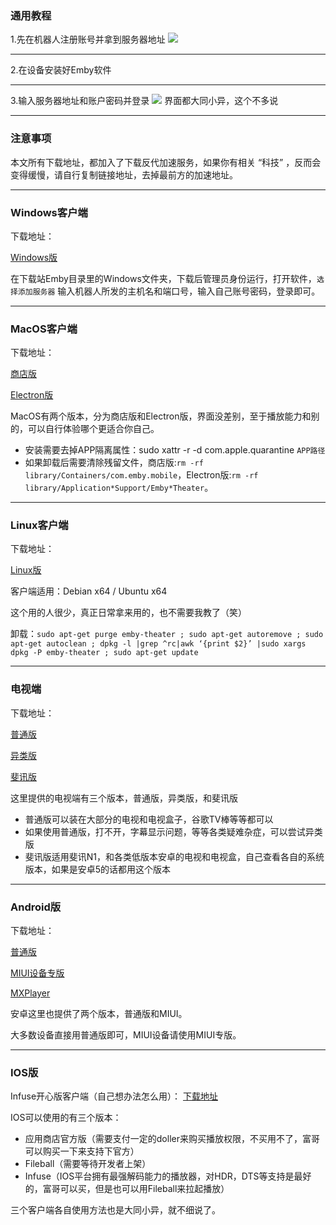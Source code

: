 ### 通用教程
1.先在机器人注册账号并拿到服务器地址
![](https://i.postimg.cc/ydNvjm5j/image.png)

---

2.在设备安装好Emby软件

---
3.输入服务器地址和账户密码并登录
![](https://i.postimg.cc/pXVzFWwQ/image.png)
界面都大同小异，这个不多说

---

### 注意事项
本文所有下载地址，都加入了下载反代加速服务，如果你有相关 “科技” ，反而会变得缓慢，请自行复制链接地址，去掉最前方的加速地址。

---

### Windows客户端
下载地址：

[Windows版](https://ghproxy.com/https://github.com/EmbyTV/emby/releases/download/V99.client/Emby.for.Windows_3.0.20_v2.0.Carnival.exe)

在下载站Emby目录里的Windows文件夹，下载后管理员身份运行，打开软件，`选择添加服务器` 输入机器人所发的主机名和端口号，输入自己账号密码，登录即可。

---

### MacOS客户端
下载地址：

[商店版](https://ghproxy.com/https://github.com/EmbyTV/emby/releases/download/V99.client/Emby.for.MacOS_2.1.6_v2.Carnival.zip)

[Electron版](https://ghproxy.com/https://github.com/EmbyTV/emby/releases/download/V99.client/Emby.for.MacOS_3.0.15_v9.0.Carnival.Electron.zip)

MacOS有两个版本，分为商店版和Electron版，界面没差别，至于播放能力和别的，可以自行体验哪个更适合你自己。

- 安装需要去掉APP隔离属性：sudo xattr -r -d com.apple.quarantine `APP路径`
- 如果卸载后需要清除残留文件，商店版:`rm -rf library/Containers/com.emby.mobile`，Electron版:`rm -rf library/Application*Support/Emby*Theater`。

---

### Linux客户端
下载地址：

[Linux版](https://ghproxy.com/https://github.com/EmbyTV/emby/releases/download/V99.client/Emby.for.Linux_3.0.20_v2.0.Carnival.deb)

客户端适用：Debian x64 / Ubuntu x64

这个用的人很少，真正日常拿来用的，也不需要我教了（笑）

卸载：`sudo apt-get purge emby-theater ; sudo apt-get autoremove ; sudo apt-get autoclean ; dpkg -l |grep ^rc|awk ‘{print $2}’ |sudo xargs dpkg -P emby-theater ; sudo apt-get update`

---

### 电视端

下载地址：

[普通版](https://ghproxy.com/https://github.com/EmbyTV/emby/releases/download/V99.client/Emby.for.Android.TV_2.0.83g.common.apk)

[异类版](https://ghproxy.com/https://github.com/EmbyTV/emby/releases/download/V99.client/Emby.for.Android.TV_2.0.83g.heterogeneous.apk)

[斐讯版](https://ghproxy.com/https://github.com/EmbyTV/emby/releases/download/V99.client/Emby.for.Android.TV_2.0.83g.PHICOMM.apk)

这里提供的电视端有三个版本，普通版，异类版，和斐讯版

- 普通版可以装在大部分的电视和电视盒子，谷歌TV棒等等都可以
- 如果使用普通版，打不开，字幕显示问题，等等各类疑难杂症，可以尝试异类版
- 斐讯版适用斐讯N1，和各类低版本安卓的电视和电视盒，自己查看各自的系统版本，如果是安卓5的话都用这个版本

---

### Android版

下载地址：

[普通版](https://ghproxy.com/https://github.com/EmbyTV/emby/releases/download/V99.client/Emby.for.Android_3.2.32_v17.32.Carnival.apk)

[MIUI设备专版](https://ghproxy.com/https://github.com/EmbyTV/emby/releases/download/V99.client/Emby.for.Android_3.2.32_v17.32.Carnival._MIUI.apk)

[MXPlayer](https://ghproxy.com/https://github.com/EmbyTV/emby/releases/download/V99.client/MX.Player.for.Emby_1.42.13_v5.64.apk)

安卓这里也提供了两个版本，普通版和MIUI。

大多数设备直接用普通版即可，MIUI设备请使用MIUI专版。

---

### IOS版

Infuse开心版客户端（自己想办法怎么用）： [下载地址](https://ghproxy.com/https://github.com/EmbyTV/emby/releases/download/V7.5.8-infuse/Infuse7.5.8.ipa)

IOS可以使用的有三个版本：

- 应用商店官方版（需要支付一定的doller来购买播放权限，不买用不了，富哥可以购买一下来支持下官方）
- Fileball（需要等待开发者上架）
- Infuse（IOS平台拥有最强解码能力的播放器，对HDR，DTS等支持是最好的，富哥可以买，但是也可以用Fileball来拉起播放）

三个客户端各自使用方法也是大同小异，就不细说了。